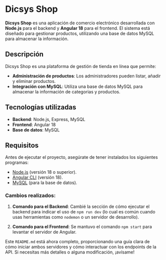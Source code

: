 # Dicsys Shop

**Dicsys Shop** es una aplicación de comercio electrónico desarrollada con **Node.js** para el backend y **Angular 18** para el frontend. El sistema está diseñado para gestionar productos, utilizando una base de datos MySQL para almacenar la información.

## Descripción

Dicsys Shop es una plataforma de gestión de tienda en línea que permite:

- **Administración de productos**: Los administradores pueden listar, añadir y eliminar productos.
- **Integración con MySQL**: Utiliza una base de datos MySQL para almacenar la información de categorias y productos.

## Tecnologías utilizadas

- **Backend**: Node.js, Express, MySQL
- **Frontend**: Angular 18
- **Base de datos**: MySQL

## Requisitos

Antes de ejecutar el proyecto, asegúrate de tener instalados los siguientes programas:

- [Node.js](https://nodejs.org/) (versión 18 o superior).
- [Angular CLI](https://angular.io/cli) (versión 18).
- [MySQL](https://www.mysql.com/) (para la base de datos).


### Cambios realizados:

1. **Comando para el Backend**: Cambié la sección de cómo ejecutar el backend para indicar el uso de `npm run dev` (lo cual es común cuando usas herramientas como `nodemon` o un servidor de desarrollo).
   
2. **Comando para el Frontend**: Se mantuvo el comando `npm start` para levantar el servidor de Angular.

Este `README.md` está ahora completo, proporcionando una guía clara de cómo iniciar ambos servidores y cómo interactuar con los endpoints de la API. Si necesitas más detalles o alguna modificación, ¡avísame!

